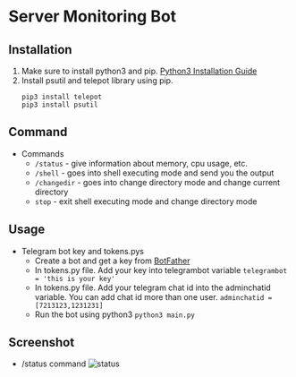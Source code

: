 # Server Monitoring Bot
## Installation
1. Make sure to install python3 and pip. [Python3 Installation Guide](https://realpython.com/installing-python/)
2. Install psutil and telepot library using pip.
    ```
    pip3 install telepot
    pip3 install psutil
    ```
## Command
* Commands
  * `/status` - give information about memory, cpu usage, etc.
  * `/shell`  - goes into shell executing mode and send you the output
  * `/changedir` - goes into change directory mode and change current directory
  * `stop` - exit shell executing mode and change directory mode

## Usage
* Telegram bot key and tokens.pys
  * Create a bot and get a key from [BotFather](https://telegram.me/BotFather)
  * In tokens.py file. Add your key into telegrambot variable
    `telegrambot = 'this is your key'`
  * In tokens.py file. Add your telegram chat id into the adminchatid variable. You can add chat id more than one user.
    `adminchatid = [7213123,1231231]`
  * Run the bot using python3 
    `python3 main.py`
## Screenshot
* /status command
![status](https://raw.githubusercontent.com/jacksonfernando/ServerBot/master/Pitcures/status_command.png?token=AH42UMFECSUDH35A3ZK3ZJS5UL6MY)
  


